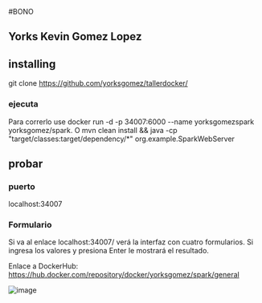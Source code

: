 #BONO
## Yorks Kevin Gomez Lopez

## installing

git clone https://github.com/yorksgomez/tallerdocker/

### ejecuta

Para correrlo use docker run -d -p 34007:6000 --name yorksgomezspark yorksgomez/spark.
O
mvn clean install && java -cp "target/classes:target/dependency/*" org.example.SparkWebServer

## probar

### puerto

localhost:34007

### Formulario
Si va al enlace localhost:34007/ verá la interfaz con cuatro formularios. Si ingresa los valores y presiona Enter le mostrará el resultado.

Enlace a DockerHub: https://hub.docker.com/repository/docker/yorksgomez/spark/general

![image](https://github.com/yorksgomez/tallerdocker/assets/23731047/1082e2e3-f11e-4847-9a31-d31f2b838dae)
